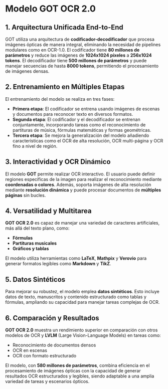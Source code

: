 # Modelo GOT OCR 2.0

## 1. Arquitectura Unificada End-to-End
GOT utiliza una arquitectura de **codificador-decodificador** que procesa imágenes ópticas de manera integral, eliminando la necesidad de pipelines modulares como en OCR-1.0. El codificador tiene **80 millones de parámetros** y reduce las imágenes de **1024x1024 píxeles** a **256x1024 tokens**. El decodificador tiene **500 millones de parámetros** y puede manejar secuencias de hasta **8000 tokens**, permitiendo el procesamiento de imágenes densas.

## 2. Entrenamiento en Múltiples Etapas
El entrenamiento del modelo se realiza en tres fases:
- **Primera etapa**: El codificador se entrena usando imágenes de escenas y documentos para reconocer texto en diversos formatos.
- **Segunda etapa**: El codificador y el decodificador se entrenan conjuntamente, incorporando tareas como el reconocimiento de partituras de música, fórmulas matemáticas y formas geométricas.
- **Tercera etapa**: Se mejora la generalización del modelo añadiendo características como el OCR de alta resolución, OCR multi-página y OCR fino a nivel de región.

## 3. Interactividad y OCR Dinámico
El modelo **GOT** permite realizar OCR interactivo. El usuario puede definir regiones específicas de la imagen para realizar el reconocimiento mediante **coordenadas o colores**. Además, soporta imágenes de alta resolución mediante **resolución dinámica** y puede procesar documentos de **múltiples páginas** sin bucles.

## 4. Versatilidad y Multitarea
**GOT OCR 2.0** es capaz de manejar una variedad de caracteres artificiales, más allá del texto plano, como:
- **Fórmulas**
- **Partituras musicales**
- **Gráficos y tablas**

El modelo utiliza herramientas como **LaTeX**, **Mathpix** y **Verovio** para generar formatos legibles como **Markdown** y **TikZ**.

## 5. Datos Sintéticos
Para mejorar su robustez, el modelo emplea **datos sintéticos**. Esto incluye datos de texto, manuscritos y contenido estructurado como tablas y fórmulas, ampliando su capacidad para manejar tareas complejas de OCR.

## 6. Comparación y Resultados
**GOT OCR 2.0** muestra un rendimiento superior en comparación con otros modelos de OCR y **LVLM** (Large Vision-Language Models) en tareas como:
- Reconocimiento de documentos densos
- OCR en escenas
- OCR con formato estructurado

El modelo, con **580 millones de parámetros**, combina eficiencia en el procesamiento de imágenes ópticas con la capacidad de generar resultados OCR estructurados y legibles, siendo adaptable a una amplia variedad de tareas y escenarios ópticos.
